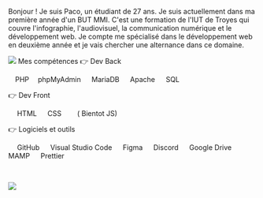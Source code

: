 
Bonjour ! Je suis Paco, un étudiant de 27 ans. Je suis actuellement dans ma première année d'un BUT MMI. C'est une formation de l'IUT de Troyes qui couvre l'infographie, l'audiovisuel, la communication numérique et le développement web. Je compte me spécialisé dans le développement web en deuxième année et je vais chercher une alternance dans ce domaine.


<img src="https://user-images.githubusercontent.com/73097560/115834477-dbab4500-a447-11eb-908a-139a6edaec5c.gif">
Mes compétences
👉 Dev Back

 PHP  phpMyAdmin   MariaDB   Apache   SQL
 
👉 Dev Front

  HTML   CSS   ( Bientot JS)
  
👉 Logiciels et outils

  GitHub   Visual Studio Code   Figma   Discord   Google Drive     MAMP   Prettier  

   

<img src="https://user-images.githubusercontent.com/73097560/115834477-dbab4500-a447-11eb-908a-139a6edaec5c.gif">
